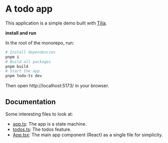 # A todo app

This application is a simple demo built with
[Tilia](https://github.com/tiliajs/tilia).

**install and run**

In the root of the monorepo, run:

```sh
# Install dependencies
pnpm i
# Build all packages
pnpm build
# Start the app
pnpm todo-ts dev
```

Then open http://localhost:5173/ in your browser.

## Documentation

Some interesting files to look at:

- [app.ts](./src/domain/feature/app.ts): The app is a state machine.
- [todos.ts](./src/domain/feature/todos/todos.ts): The todos feature.
- [App.tsx](./src/App.tsx): The main app component (React) as a single file for simplicity.
